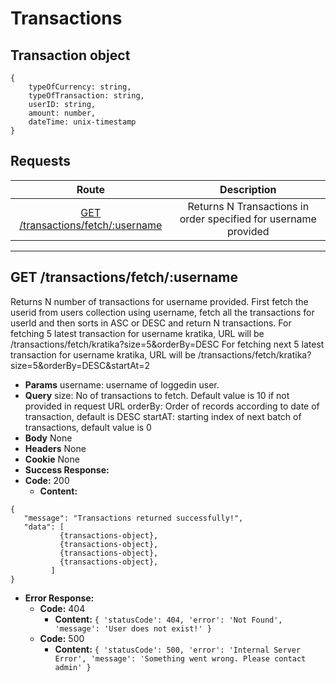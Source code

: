 # Transactions

## Transaction object

```
{   
    typeOfCurrency: string,
    typeOfTransaction: string,
    userID: string,
    amount: number,
    dateTime: unix-timestamp
}
```

## **Requests**

|               Route                |           Description           |
| :--------------------------------: | :-----------------------------: |
|      [GET /transactions/fetch/:username](#fetch)      | Returns N Transactions in order specified for username provided|
----
## **GET /transactions/fetch/:username**

Returns N number of transactions for username provided. 
First fetch the userid from users collection using username, fetch all the transactions for userId and then sorts in ASC or DESC and return N transactions.
For fetching 5 latest transaction for username kratika, URL will be
/transactions/fetch/kratika?size=5&orderBy=DESC
For fetching next 5 latest transaction for username kratika, URL will be
/transactions/fetch/kratika?size=5&orderBy=DESC&startAt=2

- **Params**
  username: username of loggedin user.
- **Query**
  size: No of transactions to fetch. Default value is 10 if not provided in request URL
  orderBy: Order of records according to date of transaction, default is DESC
  startAT: starting index of next batch of transactions, default value is 0
- **Body**
  None
- **Headers** 
  None
- **Cookie**
  None
- **Success Response:**
- **Code:** 200
  - **Content:**

```
{
   "message": "Transactions returned successfully!",
   "data": [
           {transactions-object},
           {transactions-object},
           {transactions-object},
           {transactions-object},
         ]
}
```

- **Error Response:**
  - **Code:** 404
    - **Content:** `{ 'statusCode': 404, 'error': 'Not Found', 'message': 'User does not exist!' }`
  - **Code:** 500
    - **Content:** `{ 'statusCode': 500, 'error': 'Internal Server Error', 'message': 'Something went wrong. Please contact admin' }`
